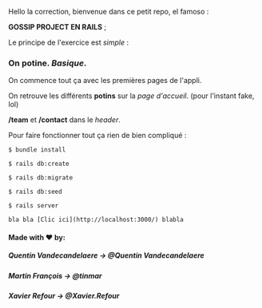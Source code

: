 Hello la correction, bienvenue dans ce petit repo, el famoso :

**GOSSIP PROJECT EN RAILS** ;

Le principe de l'exercice est *simple* : 

### On potine. *Basique*.

On commence tout ça avec les premières pages de l'appli.

On retrouve les différents __potins__ sur la *page d'accueil*. (pour l'instant fake, lol)

__/team__ et __/contact__ dans le *header*.

Pour faire fonctionner tout ça rien de bien compliqué : 
~~~~~~~~~~~~~~~~~~~~
$ bundle install

$ rails db:create

$ rails db:migrate

$ rails db:seed

$ rails server

bla bla [Clic ici](http://localhost:3000/) blabla

~~~~~~~~~~~~~~~~~~~~

#### Made with ♥ by:

##### Quentin Vandecandelaere -> @Quentin Vandecandelaere

##### Martin François -> @tinmar

##### Xavier Refour -> @Xavier.Refour
